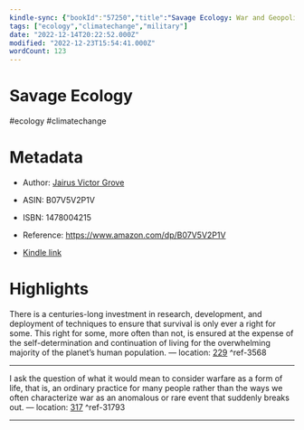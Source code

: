 ```yaml
---
kindle-sync: {"bookId":"57250","title":"Savage Ecology: War and Geopolitics at the End of the World","author":"Jairus Victor Grove","asin":"B07V5V2P1V","lastAnnotatedDate":"2022-12-16","bookImageUrl":"https://m.media-amazon.com/images/I/91lJLAMxYPL._SY160.jpg","highlightsCount":2}
tags: ["ecology","climatechange","military"]
date: "2022-12-14T20:22:52.000Z"
modified: "2022-12-23T15:54:41.000Z"
wordCount: 123
---
```

# Savage Ecology

#ecology #climatechange 

# Metadata

* Author: [Jairus Victor Grove](https://www.amazon.com/Jairus-Victor-Grove/e/B07THJWX2G/ref=dp_byline_cont_ebooks_1)

* ASIN: B07V5V2P1V

* ISBN: 1478004215

* Reference: <https://www.amazon.com/dp/B07V5V2P1V>

* [Kindle link](kindle://book?action=open&asin=B07V5V2P1V)

# Highlights

There is a centuries-long investment in research, development, and deployment of techniques to ensure that survival is only ever a right for some. This right for some, more often than not, is ensured at the expense of the self-determination and continuation of living for the overwhelming majority of the planet’s human population. — location: [229](kindle://book?action=open&asin=B07V5V2P1V&location=229) ^ref-3568

---

I ask the question of what it would mean to consider warfare as a form of life, that is, an ordinary practice for many people rather than the ways we often characterize war as an anomalous or rare event that suddenly breaks out. — location: [317](kindle://book?action=open&asin=B07V5V2P1V&location=317) ^ref-31793

---
